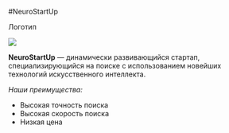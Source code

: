 #NeuroStartUp

 Логотип 

![](https://netology-code.github.io/git-homeworks/introduction/assets/logo.png)


**NeuroStartUp** — динамически развивающийся стартап, специализирующийся на поиске с использованием новейших технологий искусственного интеллекта. 

*Наши преимущества:*

* Высокая точность поиска
* Высокая скорость поиска
* Низкая цена